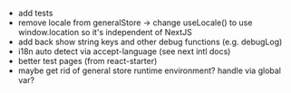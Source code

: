 - add tests
- remove locale from generalStore -> change useLocale() to use window.location so it's independent of NextJS
- add back show string keys and other debug functions (e.g. debugLog)
- i18n auto detect via accept-language (see next intl docs)
- better test pages (from react-starter)
- maybe get rid of general store runtime environment? handle via global var?



